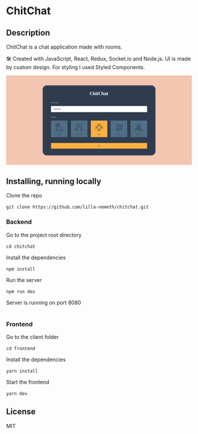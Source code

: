 # ChitChat

## Description

ChitChat is a chat application made with rooms.

🛠 Created with JavaScript, React, Redux, Socket.io and Node.js. UI is made by custom design. For styling I used Styled Components.

![ChitChat Rooms](https://raw.githubusercontent.com/lilla-nemeth/chitchat/main/client/src/assets/screenshots/app_screenshot_00.png)

## Installing, running locally

Clone the repo

```
git clone https://github.com/lilla-nemeth/chitchat.git
```

### Backend

Go to the project root directory

```
cd chitchat
```

Install the dependencies

```
npm install
```

Run the server

```
npm run dev
```

Server is running on port 8080
</br></br>

### Frontend

Go to the client folder

```
cd frontend
```

Install the dependencies

```
yarn install
```

Start the frontend

```
yarn dev
```

## License

MIT
